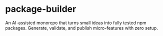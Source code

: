 # package-builder
An AI-assisted monorepo that turns small ideas into fully tested npm packages. Generate, validate, and publish micro-features with zero setup.
